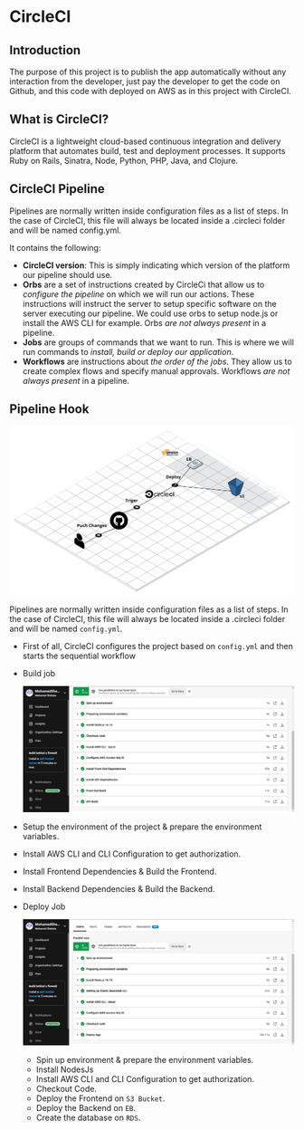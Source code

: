 # CircleCI

## Introduction

The purpose of this project is to publish the app automatically without any interaction from the developer, just pay the developer to get the code on Github, and this code with deployed on AWS as in this project with CircleCI.

## What is CircleCI?

CircleCI is a lightweight cloud-based continuous integration and delivery platform that automates build, test and deployment processes. It supports Ruby on Rails, Sinatra, Node, Python, PHP, Java, and Clojure.

## CircleCI Pipeline

Pipelines are normally written inside configuration files as a list of steps. In the case of CircleCI, this file will always be located inside a .circleci folder and will be named config.yml.

It contains the following:

-  **CircleCI version**: This is simply indicating which version of the platform our pipeline should use.
-  **Orbs** are a set of instructions created by CircleCi that allow us to _configure the pipeline_ on which we will run our actions. These instructions will instruct the server to setup specific software on the server executing our pipeline. We could use orbs to setup node.js or install the AWS CLI for example. Orbs _are not always present_ in a pipeline.
-  **Jobs** are groups of commands that we want to run. This is where we will run commands to _install, build or deploy our application_.
-  **Workflows** are instructions about _the order of the jobs_. They allow us to create complex flows and specify manual approvals. Workflows _are not always present_ in a pipeline.

## Pipeline Hook

![CircleCIPipeline](circleci.png)

Pipelines are normally written inside configuration files as a list of steps. In the case of CircleCI, this file will always be located inside a .circleci folder and will be named `config.yml`.

-  First of all, CircleCI configures the project based on `config.yml` and then starts the sequential workflow
-  Build job

   ![CircleCIPipeline](../screenshots/circleci_build.jpg)

-  Setup the environment of the project & prepare the environment variables.
-  Install AWS CLI and CLI Configuration to get authorization.
-  Install Frontend Dependencies & Build the Frontend.
-  Install Backend Dependencies & Build the Backend.

-  Deploy Job

   ![CircleCIPipeline](../screenshots/circleci_deploy.jpg)

   -  Spin up environment & prepare the environment variables.
   -  Install NodesJs
   -  Install AWS CLI and CLI Configuration to get authorization.
   -  Checkout Code.
   -  Deploy the Frontend on `S3 Bucket`.
   -  Deploy the Backend on `EB`.
   -  Create the database on `RDS`.
